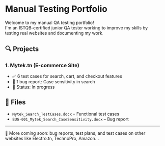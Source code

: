 # Manual Testing Portfolio

Welcome to my manual QA testing portfolio!  
I'm an ISTQB-certified junior QA tester working to improve my skills by testing real websites and documenting my work.

## 🔍 Projects

### 1. Mytek.tn (E-commerce Site)
- ✅ 6 test cases for search, cart, and checkout features
- 🐞 1 bug report: Case sensitivity in search
- 🧪 Status: In progress

## 📁 Files

- `Mytek_Search_TestCases.docx` – Functional test cases
- `BUG-001_Mytek_Search_CaseSensitivity.docx` – Bug report 

---

📌 More coming soon: bug reports, test plans, and test cases on other websites like Electro.tn, TechnoPro, Amazon...

